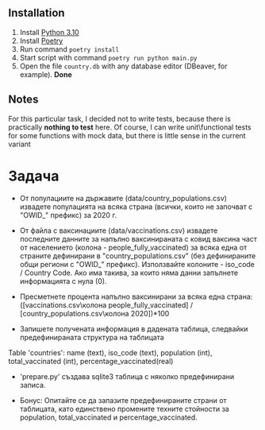 ## Installation

1. Install [Python 3.10](https://www.python.org/downloads/release/python-3102/)
2. Install [Poetry](https://python-poetry.org/docs/#installation)
3. Run command `poetry install`
4. Start script with command `poetry run python main.py`
5. Open the file `country.db` with any database editor (DBeaver, for example). **Done**

## Notes
For this particular task, I decided not to write tests, because there is practically **nothing to test** here. Of course, I can write unit\functional tests for some functions with mock data, but there is little sense in the current variant


# Задача
- От популациите на държавите (data/country_populations.csv) извадете популацията на всяка страна (всички, които не започват с "OWID_" префикс) за 2020 г. 

- От файла с ваксинациите (data/vaccinations.csv) извадете последните данните за напълно ваксинираната с ковид ваксина част от населението (колона - people_fully_vaccinated) за всяка една от страните дефинирани в "country_populations.csv" (без дефинираните общи региони с "OWID_" префикс). Използвайте колоните - iso_code / Country Code. Ако има такива, за които няма данни запълнете информацията с нула (0).

- Пресметнете процента напълно ваксинирани за всяка една страна: ([vaccinations.csv\колона people_fully_vaccinated] / [country_populations.csv\колона 2020])*100

- Запишете получената информация в дадената таблица, следвайки предефинираната структура на таблицата

Table 'countries':
name (text), iso_code (text), population (int), total_vaccinated (int), percentage_vaccinated(real) 

- 'prepare.py' създава sqlite3 таблица с няколко предефинирани записа.

- Бонус: Опитайте се да запазите предефинираните страни от таблицата, като единствено промените техните стойности за population, total_vaccinated и percentage_vaccinated.
